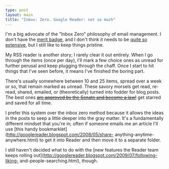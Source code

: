 ```yaml
---
type: post
layout: main
title: "Inbox: Zero. Google Reader: not so much"
---
```

I'm a big advocate of the "Inbox Zero" philosophy of email management. I don't
have the [merit badge](http://www.nerdmeritbadges.com/products/inbox-zero),
and I don't think it needs to be [quite so
extensive](http://www.43folders.com/izero), but I still like to keep things
pristine.

  
My RSS reader is another story; I rarely clear it out entirely. When I go
through the items (once per day), I'll mark a few choice ones as unread for
further perusal and keep plugging through the chaff. Once I start to hit
things that I've seen before, it means I've finished the boring part.

  
There's usually somewhere between 10 and 25 items, spread over a week or so,
that remain marked as unread. These savory morsels get read, re-read, shared,
emailed, or (theoretically) turned into fodder for blog posts. The best ones
<strike>[are approved by the Senate and become a
law!](http://www.youtube.com/watch?v=mEJL2Uuv-oQ)</strike> get starred and
saved for all time.

  
I prefer this system over the inbox zero method because it allows the ideas in
the posts to seep a little deeper into the gray matter. It's a fundamentally
different mindset that you're in; often if someone emails me an article I'll
use [this handy bookmarklet](http://googlereader.blogspot.com/2008/05/share-
anything-anytime-anywhere.html) to get it into Reader and then move it to a
separate folder.

  
I still haven't decided what to do with the [new features the Reader team
keeps rolling out](http://googlereader.blogspot.com/2009/07/following-liking-
and-people-searching.html), though.

